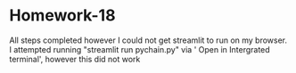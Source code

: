# Homework-18

All steps completed however I could not get streamlit to run on my browser. I attempted running "streamlit run pychain.py" via ' Open in Intergrated terminal', however this did not work
